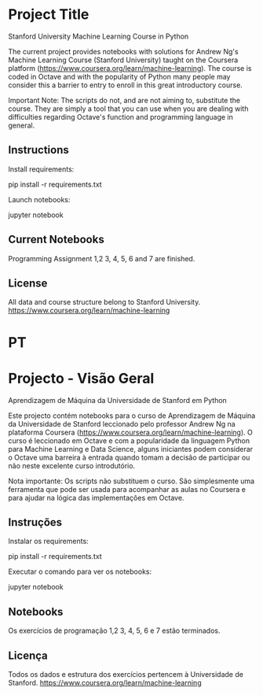 # Project Title

Stanford University Machine Learning Course in Python

The current project provides notebooks with solutions for Andrew Ng's Machine Learning Course (Stanford University) taught on the Coursera platform (https://www.coursera.org/learn/machine-learning).
The course is coded in Octave and with the popularity of Python many people may consider this a barrier to entry to enroll in this great introductory course.

Important Note: The scripts do not, and are not aiming to, substitute the course. They are simply a tool that you can use when you are dealing with difficulties regarding Octave's function and programming language in general.

## Instructions
Install requirements:

pip install -r requirements.txt

Launch notebooks:

jupyter notebook

## Current Notebooks

Programming Assignment 1,2 3, 4, 5, 6 and 7 are finished.

## License
All data and course structure belong to Stanford University.
https://www.coursera.org/learn/machine-learning

# PT

# Projecto - Visão Geral

Aprendizagem de Máquina da Universidade de Stanford em Python

Este projecto contém notebooks para o curso de Aprendizagem de Máquina da Universidade de Stanford leccionado pelo professor Andrew Ng na plataforma Coursera (https://www.coursera.org/learn/machine-learning).
O curso é leccionado em Octave e com a popularidade da linguagem Python para Machine Learning e Data Science, alguns iniciantes podem considerar o Octave uma barreira à entrada quando tomam a decisão de participar ou não neste excelente curso introdutório.

Nota importante: Os scripts não substituem o curso. São simplesmente uma ferramenta que pode ser usada para acompanhar as aulas no Coursera e para ajudar na lógica das implementações em Octave.

## Instruções
Instalar os requirements:

pip install -r requirements.txt

Executar o comando para ver os notebooks:

jupyter notebook

## Notebooks

Os exercícios de programação 1,2 3, 4, 5, 6 e 7 estão terminados.

## Licença
Todos os dados e estrutura dos exercícios pertencem à Universidade de Stanford.
https://www.coursera.org/learn/machine-learning